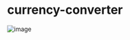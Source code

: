 # currency-converter
![image](https://user-images.githubusercontent.com/25820996/166937649-ed55de4d-9f5b-44e2-a261-5b29528de847.png)
